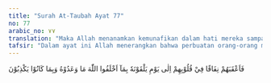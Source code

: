 ```yaml
---
title: "Surah At-Taubah Ayat 77"
no: 77
arabic_no: ٧٧
translation: "Maka Allah menanamkan kemunafikan dalam hati mereka sampai pada waktu mereka menemui-Nya, karena mereka telah mengingkari janji yang telah mereka ikrarkan kepada-Nya dan (juga) karena mereka selalu berdusta."
tafsir: "Dalam ayat ini Allah menerangkan bahwa perbuatan orang-orang munafik seperti itu tidaklah akan menguntungkan, tetapi akan mencelakakan diri mereka sendiri. Perbuatan menyalahi janji, kikir, berpaling dari Allah dan mendurhakai-Nya akan membawa akibat menambah dalam penyakit kemunafikan bersarang dalam hati mereka. Penyakit seperti demikian itu akan berlarut-larut sampai akhir hayatnya. Sebab kalau penyakit kemunafikan itu sudah bertambah parah, tidak ada harapan lagi bagi mereka untuk bertobat. Telah menjadi Sunnah Allah di bumi ini, bahwa seseorang yang telah membiasakan diri mungkir janji dan banyak berdusta, maka penyakit kemunafikan itu semakin terpatri dalam dirinya. Begitu juga bila dia membiasakan dirinya berbuat amal saleh, berakhlak yang baik, serta taat beribadah, maka akan tertanamlah iman yang kuat dalam dirinya. Oleh karena itu, Allah swt menyuruh kaum Muslimin agar berhati-hati terhadap penyakit kemunafikan. Bila berjanji dan dikuatkan dengan menyebut nama Allah maka berusahalah agar janji itu ditepati. Telah bersabda Rasulullah saw.\n\nSeseorang itu dianggap munafik, bilamana tiga macam sifat ada padanya, meskipun dia salat, berpuasa dan mengaku mukmin, yaitu apabila berbicara dia berdusta, bila berjanji dia ingkar, dan bila dipercayai dia berkhianat. (Riwayat al-Bukhari dari Abu Hurairah)"
---
```

فَاَعْقَبَهُمْ نِفَاقًا فِيْ قُلُوْبِهِمْ اِلٰى يَوْمِ يَلْقَوْنَهٗ بِمَآ اَخْلَفُوا اللّٰهَ مَا وَعَدُوْهُ وَبِمَا كَانُوْا يَكْذِبُوْنَ 